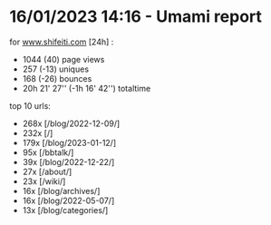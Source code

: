 # 16/01/2023 14:16 - Umami report
for www.shifeiti.com [24h] :

 - 1044 (40) page views
 - 257 (-13) uniques
 - 168 (-26) bounces
 - 20h 21' 27'' (-1h 16' 42'') totaltime


top 10 urls:
 - 268x [/blog/2022-12-09/]
 - 232x [/]
 - 179x [/blog/2023-01-12/]
 - 95x [/bbtalk/]
 - 39x [/blog/2022-12-22/]
 - 27x [/about/]
 - 23x [/wiki/]
 - 16x [/blog/archives/]
 - 16x [/blog/2022-05-07/]
 - 13x [/blog/categories/]



